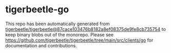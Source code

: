 # tigerbeetle-go
This repo has been automatically generated from
[tigerbeetle/tigerbeetle@87cace103476b8182a8ef08375de9fe8cb735754](https://github.com/tigerbeetle/tigerbeetle/commit/87cace103476b8182a8ef08375de9fe8cb735754)
to keep binary blobs out of the monorepo.
Please see
<https://github.com/tigerbeetle/tigerbeetle/tree/main/src/clients/go>
for documentation and contributions.
